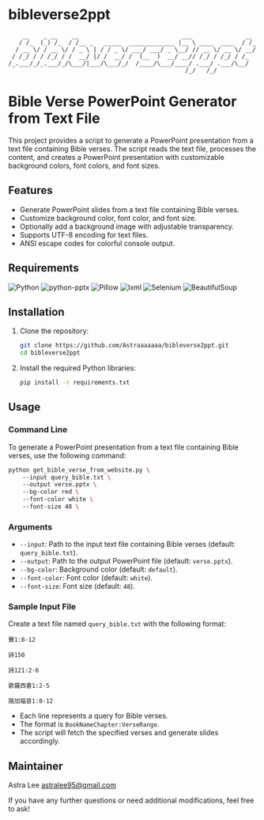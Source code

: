 # bibleverse2ppt

<!-- ![ASCII Art](carbon.png) -->

```
    __    _ __    __                             ___               __ 
   / /_  (_) /_  / /__ _   _____  _____________ |__ \ ____  ____  / /_
  / __ \/ / __ \/ / _ \ | / / _ \/ ___/ ___/ _ \__/ // __ \/ __ \/ __/
 / /_/ / / /_/ / /  __/ |/ /  __/ /  (__  )  __/ __// /_/ / /_/ / /_  
/_.___/_/_.___/_/\___/|___/\___/_/  /____/\___/____/ .___/ .___/\__/  
                                                  /_/   /_/           
```

# Bible Verse PowerPoint Generator from Text File

This project provides a script to generate a PowerPoint presentation from a text file containing Bible verses. The script reads the text file, processes the content, and creates a PowerPoint presentation with customizable background colors, font colors, and font sizes.

## Features

- Generate PowerPoint slides from a text file containing Bible verses.
- Customize background color, font color, and font size.
- Optionally add a background image with adjustable transparency.
- Supports UTF-8 encoding for text files.
- ANSI escape codes for colorful console output.

## Requirements

![Python](https://img.shields.io/badge/Python-3.x-blue.svg)
![python-pptx](https://img.shields.io/badge/python--pptx-0.6.21-green.svg)
![Pillow](https://img.shields.io/badge/Pillow-8.2.0-yellow.svg)
![lxml](https://img.shields.io/badge/lxml-4.6.3-red.svg)
![Selenium](https://img.shields.io/badge/Selenium-3.141.0-orange.svg)
![BeautifulSoup](https://img.shields.io/badge/BeautifulSoup-4.9.3-purple.svg)

## Installation

1. Clone the repository:
    ```sh
    git clone https://github.com/Astraaaaaaa/bibleverse2ppt.git
    cd bibleverse2ppt
    ```

2. Install the required Python libraries:
    ```sh
    pip install -r requirements.txt
    ```

## Usage

### Command Line

To generate a PowerPoint presentation from a text file containing Bible verses, use the following command:

```sh
python get_bible_verse_from_website.py \ 
    --input query_bible.txt \ 
    --output verse.pptx \ 
    --bg-color red \ 
    --font-color white \ 
    --font-size 48 \ 
```

### Arguments

- `--input`: Path to the input text file containing Bible verses (default: `query_bible.txt`).
- `--output`: Path to the output PowerPoint file (default: `verse.pptx`).
- `--bg-color`: Background color (default: `default`).
- `--font-color`: Font color (default: `white`).
- `--font-size`: Font size (default: `48`).

### Sample Input File

Create a text file named `query_bible.txt` with the following format:

```
賽1:8-12

詩150

詩121:2-6

歌羅西書1:2-5

路加福音1:8-12
```

- Each line represents a query for Bible verses.
- The format is `BookNameChapter:VerseRange`.
- The script will fetch the specified verses and generate slides accordingly.

## Maintainer

Astra Lee <astralee95@gmail.com>

If you have any further questions or need additional modifications, feel free to ask!
